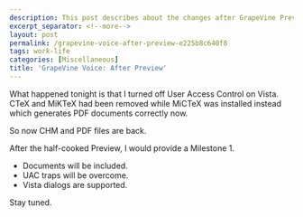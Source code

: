 ```yaml
---
description: This post describes about the changes after GrapeVine Preview.
excerpt_separator: <!--more-->
layout: post
permalink: /grapevine-voice-after-preview-e225b8c640f8
tags: work-life
categories: [Miscellaneous]
title: 'GrapeVine Voice: After Preview'
---
```

What happened tonight is that I turned off User Access Control on Vista. CTeX and MiKTeX had been removed while MiCTeX was installed instead which generates PDF documents correctly now.

So now CHM and PDF files are back.

After the half-cooked Preview, I would provide a Milestone 1.

* Documents will be included.
* UAC traps will be overcome.
* Vista dialogs are supported.

Stay tuned.
<!--more-->
